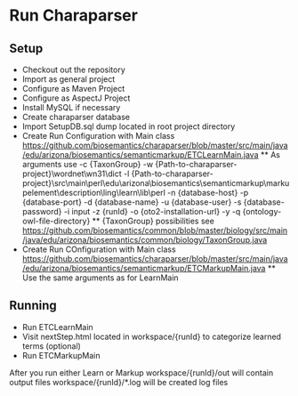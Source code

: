 Run Charaparser
================

Setup
---------
* Checkout out the repository
* Import as general project
* Configure as Maven Project
* Configure as AspectJ Project
* Install MySQL if necessary
* Create charaparser database
* Import SetupDB.sql dump located in root project directory
* Create Run Configuration with Main class
https://github.com/biosemantics/charaparser/blob/master/src/main/java/edu/arizona/biosemantics/semanticmarkup/ETCLearnMain.java
** As arguments use 
-c {TaxonGroup} 
-w {Path-to-charaparser-project}\wordnet\wn31\dict 
-l {Path-to-charaparser-project}\src\main\perl\edu\arizona\biosemantics\semanticmarkup\markupelement\description\ling\learn\lib\perl 
-n {database-host} -p {database-port} -d {database-name} -u {database-user} -s {database-password} 
-i input -z {runId} -o {oto2-installation-url} -y -q {ontology-owl-file-directory}
** {TaxonGroup} possibilities see https://github.com/biosemantics/common/blob/master/biology/src/main/java/edu/arizona/biosemantics/common/biology/TaxonGroup.java
* Create Run COnfiguration with Main class
https://github.com/biosemantics/charaparser/blob/master/src/main/java/edu/arizona/biosemantics/semanticmarkup/ETCMarkupMain.java
** Use the same arguments as for LearnMain

Running
----------
* Run ETCLearnMain
* Visit nextStep.html located in workspace/{runId} to categorize learned terms (optional)
* Run ETCMarkupMain

After you run either Learn or Markup
workspace/{runId}/out will contain output files
workspace/{runId}/*.log will be created log files
